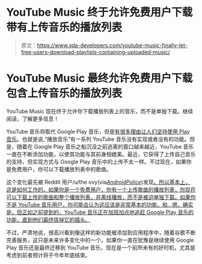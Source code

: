 # YouTube Music 终于允许免费用户下载带有上传音乐的播放列表

> 原文：<https://www.xda-developers.com/youtube-music-finally-let-free-users-download-playlists-containing-uploaded-music/>

# YouTube Music 最终允许免费用户下载包含上传音乐的播放列表

YouTube Music 现在终于允许你下载播放列表上的音乐，而不是单独下载。继续阅读，了解更多信息！

YouTube 音乐将取代 Google Play 音乐，但是[有很多理由让人们坚持使用 Play 音乐](https://www.xda-developers.com/google-play-music-closed-mp3-store-alternatives-2020/)。也就是说,“播放音乐”有一系列 YouTube 音乐没有实现或者没有的功能。但是，随着在 Google Play 音乐之船沉没之前逃离的窗口越来越近，YouTube 音乐一直在不断添加功能，以使其功能与其前身相媲美。最近，它获得了上传自己音乐的支持，但实现方式与 Google Play 音乐中的上传不太一样。不过现在，如果你是免费用户，你可以下载播放列表中的歌曲。

这个变化最先被 Reddit 用户/u/the ovy(via[*AndroidPolice*](https://www.androidpolice.com/2020/10/14/youtube-music-now-lets-free-users-download-playlists-containing-uploaded-songs/))发现[。所以基本上，这是如何工作的，如果你是一个免费用户，你有一个上传歌曲的播放列表，你现在可以下载上传的歌曲和整个播放列表，并离线播放，而不是被迫单独下载。如果你不是 YouTube 音乐用户，你可能会认为这应该是非常基本的功能。和...嗯，确实是。但正如之前提到的，YouTube 音乐正在加班加点地追赶 Google Play 音乐的功能，直到他们最终拔掉它的插头。](https://www.reddit.com/r/YoutubeMusic/comments/jaiq62/free_user_now_able_to_download_playlists/)

不过，严肃地说，很高兴看到像这样的新功能被添加到应用程序中，随着谷歌不断完善服务，这只是未来许多变化中的一个。如果你一直在犹豫是继续使用 Google Play 音乐还是最终迁移到 YouTube 音乐，现在是一个前所未有的好时机，尤其是考虑到前者预计将于今年年底结束。